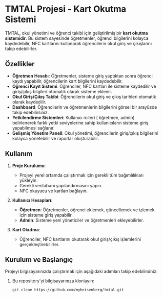 # TMTAL Projesi - Kart Okutma Sistemi

TMTAL, okul yönetimi ve öğrenci takibi için geliştirilmiş bir **kart okutma sistemidir**. Bu sistem sayesinde öğretmenler, öğrenci bilgilerini kolayca kaydedebilir, NFC kartlarını kullanarak öğrencilerin okul giriş ve çıkışlarını takip edebilirler.

## Özellikler

- **Öğretmen Hesabı**: Öğretmenler, sisteme giriş yaptıktan sonra öğrenci kaydı yapabilir, öğrencilerin kart bilgilerini kaydedebilir.
- **Öğrenci Kayıt Sistemi**: Öğrenciler, NFC kartları ile sisteme kaydedilir ve giriş/çıkış bilgileri otomatik olarak sisteme eklenir.
- **Okul Giriş/Çıkış Takibi**: Öğrencilerin okul giriş ve çıkış tarihleri otomatik olarak kaydedilir.
- **Dashboard**: Öğrencilerin ve öğretmenlerin bilgilerini görsel bir arayüzde takip edebilirsiniz.
- **Yetkilendirme Sistemleri**: Kullanıcı rolleri ( öğretmen, admin) belirlenerek farklı yetki seviyelerine sahip kullanıcıların sisteme giriş yapabilmesi sağlanır.
- **Gelişmiş Yönetim Paneli**: Okul yönetimi, öğrencilerin giriş/çıkış bilgilerini kolayca yönetebilir ve raporlar oluşturabilir.

## Kullanım

1. **Proje Kurulumu**: 
   - Projeyi yerel ortamda çalıştırmak için gerekli tüm bağımlılıkları yükleyin.
   - Gerekli veritabanı yapılandırmasını yapın.
   - NFC okuyucu ve kartları bağlayın.

2. **Kullanıcı Hesapları**:
   - **Öğretmen**: Öğretmenler, öğrenci eklemek, güncellemek ve izlemek için sisteme giriş yapabilir.
   - **Admin**: Sisteme yeni yöneticiler ve öğretmenleri ekleyebilirler.

3. **Kart Okutma**:
   - Öğrenciler, NFC kartlarını okutarak okul giriş/çıkış işlemlerini gerçekleştirebilirler.

## Kurulum ve Başlangıç

Projeyi bilgisayarınızda çalıştırmak için aşağıdaki adımları takip edebilirsiniz:

1. Bu repository'yi bilgisayarınıza klonlayın:

   ```bash
   git clone https://github.com/myheisenberg/tmtal.git
